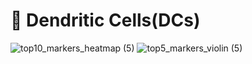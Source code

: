 # 🧬 Dendritic Cells(DCs)

![top10_markers_heatmap (5)](https://github.com/user-attachments/assets/f5f614ab-449a-4ba6-8c12-b9562a284fde)
![top5_markers_violin (5)](https://github.com/user-attachments/assets/979273ea-eb8a-49b6-96fe-2f13982e79d8)
